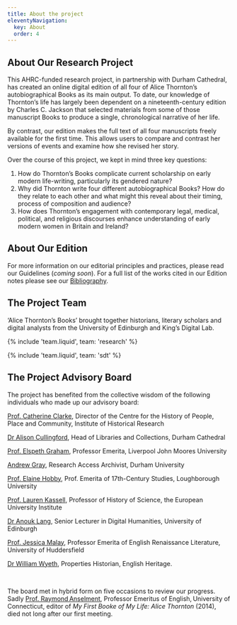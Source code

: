 ```yaml
---
title: About the project
eleventyNavigation:
  key: About
  order: 4
---
```


## About Our Research Project

This AHRC-funded research project, in partnership with Durham Cathedral, has created an online digital edition of all four of Alice Thornton’s autobiographical Books as its main output. To date, our knowledge of Thornton’s life has largely been dependent on a nineteenth-century edition by Charles C. Jackson that selected materials from some of those manuscript Books to produce a single, chronological narrative of her life.

By contrast, our edition makes the full text of all four manuscripts freely available for the first time. This allows users to compare and contrast her versions of events and examine how she revised her story.

Over the course of this project, we kept in mind three key questions:

1. How do Thornton’s Books complicate current scholarship on early modern life-writing, particularly its gendered nature?
2. Why did Thornton write four different autobiographical Books? How do they relate to each other and what might this reveal about their timing, process of composition and audience?
3. How does Thornton’s engagement with contemporary legal, medical, political, and religious discourses enhance understanding of early modern women in Britain and Ireland?

## About Our Edition
 
 
For more information on our editorial principles and practices, please read our Guidelines (*coming soon*). For a full list of the works cited in our Edition notes please see our [Bibliography](https://thornton.kdl.kcl.ac.uk/edition/bibliography/).


## The Project Team

‘Alice Thornton’s Books’ brought together historians, literary scholars and digital analysts from the University of Edinburgh and King’s Digital Lab.

{% include 'team.liquid', team: 'research' %}

{% include 'team.liquid', team: 'sdt' %}


## The Project Advisory Board 

 

The project has benefited from the collective wisdom of the following individuals who made up our advisory board:

 
[Prof. Catherine Clarke](https://www.history.ac.uk/people/catherine-clarke), Director of the Centre for the History of People, Place and Community, Institute of Historical Research 

 

[Dr Alison Cullingford](https://www.durhamcathedral.co.uk/people/alison-cullingford), Head of Libraries and Collections, Durham Cathedral  

 

[Prof. Elspeth Graham](https://www.ljmu.ac.uk/-/media/files/ljmu/research/centres-and-institutes/rilch/rilch-website-graham.pdf), Professor Emerita, Liverpool John Moores University  

 

[Andrew Gray](https://libguides.durham.ac.uk/prf.php?account_id=145169), Research Access Archivist, Durham University 

 

[Prof. Elaine Hobby](https://www.lboro.ac.uk/subjects/english/staff/honorary/elaine-hobby/), Prof. Emerita of 17th-Century Studies, Loughborough University 

 

[Prof. Lauren Kassell](https://www.eui.eu/people?id=lauren-kassell), Professor of History of Science, the European University Institute 

 

[Dr Anouk Lang](https://edwebprofiles.ed.ac.uk/profile/anouk-lang), Senior Lecturer in Digital Humanities, University of Edinburgh 

 

[Prof. Jessica Malay](https://orcid.org/0000-0002-4032-2966), Professor Emerita of English Renaissance Literature, University of Huddersfield 

 

[Dr William Wyeth](https://www.english-heritage.org.uk/learn/research/our-researchers/), Properties Historian, English Heritage. 

<p>&nbsp;</p>

The board met in hybrid form on five occasions to review our progress. Sadly [Prof. Raymond Anselment](https://thornton.kdl.kcl.ac.uk/posts/blog/2022-09-27-BlogPost_Raymond_AnselmentFV2/), Professor Emeritus of English, University of Connecticut, editor of *My First Booke of My Life: Alice Thornton* (2014), died not long after our first meeting. 

